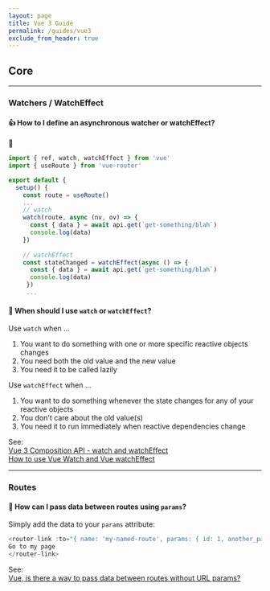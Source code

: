 ```yaml
---
layout: page
title: Vue 3 Guide
permalink: /guides/vue3
exclude_from_header: true
---
```


## Core
- - -
### Watchers / WatchEffect

#### **:+1: How to I define an asynchronous watcher or watchEffect?**
:pushpin:
```javascript
import { ref, watch, watchEffect } from 'vue'
import { useRoute } from 'vue-router'

export default {
  setup() {
    const route = useRoute()
    ...
    // watch
    watch(route, async (nv, ov) => {
      const { data } = await api.get(`get-something/blah`)
      console.log(data)
    })
    
    // watchEffect
    const stateChanged = watchEffect(async () => {
      const { data } = await api.get(`get-something/blah`)
      console.log(data)
     })
     ...
```
#### **:pushpin: When should I use `watch` or `watchEffect`?**

Use `watch` when ...
1. You want to do something with one or more specific reactive objects changes
2. You need both the old value and the new value
3. You need it to be called lazily

Use `watchEffect` when ...
1. You want to do something whenever the state changes for any of your reactive objects
2. You don't care about the old value(s)
3. You need it to run immediately when reactive dependencies change

See: \
[Vue 3 Composition API - watch and watchEffect](https://www.thisdot.co/blog/vue-3-composition-api-watch-and-watcheffect) \
[How to use Vue Watch and Vue watchEffect](https://learnvue.co/2019/12/a-simple-vue-watcher-tutorial-for-beginners/)

- - -

### Routes

#### **:pushpin: How can I pass data between routes using `params`?**

Simply add the data to your `params` attribute:
```javascript
<router-link :to="{ name: 'my-named-route', params: { id: 1, another_param: 'something else' } }">
Go to my page
</router-link>
```
See: \
[Vue, is there a way to pass data between routes without URL params?](https://stackoverflow.com/questions/50998305/vue-is-there-a-way-to-pass-data-between-routes-without-url-params)
